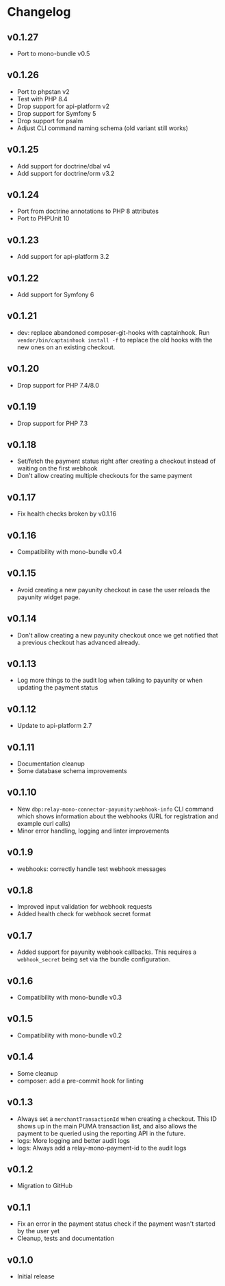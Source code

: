 # Changelog

## v0.1.27

* Port to mono-bundle v0.5

## v0.1.26

* Port to phpstan v2
* Test with PHP 8.4
* Drop support for api-platform v2
* Drop support for Symfony 5
* Drop support for psalm
* Adjust CLI command naming schema (old variant still works)

## v0.1.25

* Add support for doctrine/dbal v4
* Add support for doctrine/orm v3.2

## v0.1.24

* Port from doctrine annotations to PHP 8 attributes
* Port to PHPUnit 10

## v0.1.23

* Add support for api-platform 3.2

## v0.1.22

* Add support for Symfony 6

## v0.1.21

* dev: replace abandoned composer-git-hooks with captainhook.
  Run `vendor/bin/captainhook install -f` to replace the old hooks with the new ones
  on an existing checkout.

## v0.1.20

* Drop support for PHP 7.4/8.0

## v0.1.19

* Drop support for PHP 7.3

## v0.1.18

* Set/fetch the payment status right after creating a checkout instead of waiting on the first webhook
* Don't allow creating multiple checkouts for the same payment

## v0.1.17

* Fix health checks broken by v0.1.16

## v0.1.16

* Compatibility with mono-bundle v0.4

## v0.1.15

* Avoid creating a new payunity checkout in case the user reloads the payunity widget page.

## v0.1.14

* Don't allow creating a new payunity checkout once we get notified that a previous checkout
  has advanced already.

## v0.1.13

* Log more things to the audit log when talking to payunity or when updating the payment status

## v0.1.12

* Update to api-platform 2.7

## v0.1.11

* Documentation cleanup
* Some database schema improvements

## v0.1.10

* New `dbp:relay-mono-connector-payunity:webhook-info` CLI command which shows information about the webhooks (URL for registration and example curl calls)
* Minor error handling, logging and linter improvements

## v0.1.9

* webhooks: correctly handle test webhook messages

## v0.1.8

* Improved input validation for webhook requests
* Added health check for webhook secret format

## v0.1.7

* Added support for payunity webhook callbacks. This requires a `webhook_secret`
  being set via the bundle configuration.

## v0.1.6

* Compatibility with mono-bundle v0.3

## v0.1.5

* Compatibility with mono-bundle v0.2

## v0.1.4

* Some cleanup
* composer: add a pre-commit hook for linting

## v0.1.3

* Always set a `merchantTransactionId` when creating a checkout. This ID shows up in the main PUMA transaction list, and also allows the payment to be queried using the reporting API in the future.
* logs: More logging and better audit logs
* logs: Always add a relay-mono-payment-id to the audit logs

## v0.1.2

* Migration to GitHub

## v0.1.1

* Fix an error in the payment status check if the payment wasn't started by the user yet
* Cleanup, tests and documentation

## v0.1.0

* Initial release
